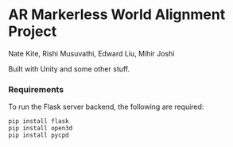 # AR Markerless World Alignment Project

Nate Kite, Rishi Musuvathi, Edward Liu, Mihir Joshi

Built with Unity and some other stuff.

### Requirements
To run the Flask server backend, the following are required:

```
pip install flask
pip install open3d
pip install pycpd
```